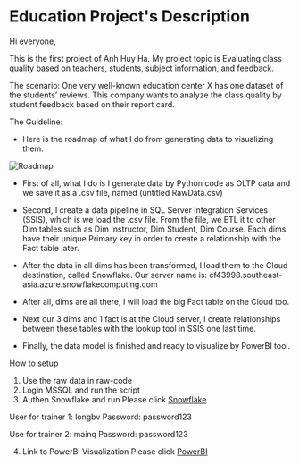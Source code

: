 # Education Project's Description

Hi everyone,

This is the first project of Anh Huy Ha. My project topic is Evaluating class quality based on teachers, students, subject information, and feedback.

The scenario: One very well-known education center X has one dataset of the students’ reviews. This company wants to analyze the class quality by student feedback based on their report card.

The Guideline:
- Here is the roadmap of what I do from generating data to visualizing them.

![Roadmap](https://github.com/nhinguyen78/Project_Group1_education/blob/master/DataRoadMap.jpg)

- First of all, what I do is I generate data by Python code as OLTP data and we save it as a .csv file, named (untitled RawData.csv)

- Second, I create a data pipeline in SQL Server Integration Services (SSIS), which is we load the .csv file. From the file, we ETL it to other Dim tables such as Dim Instructor, Dim Student, Dim Course. Each dims have their unique Primary key in order to create a relationship with the Fact table later.

- After the data in all dims has been transformed, I load them to the Cloud destination, called Snowflake. Our server name is: cf43998.southeast-asia.azure.snowflakecomputing.com

- After all, dims are all there, I will load the big Fact table on the Cloud too.

- Next our 3 dims and 1 fact is at the Cloud server, I create relationships between these tables with the lookup tool in SSIS one last time.

- Finally, the data model is finished and ready to visualize by PowerBI tool.

How to setup
1. Use the raw data in raw-code
2. Login MSSQL and run the script
3. Authen Snowflake and run
Please click [Snowflake](https://cf43998.southeast-asia.azure.snowflakecomputing.com/console#/partner)

User for trainer 1: longbv
Password: password123

Use for trainer 2: mainq
Password: password123

4. Link to PowerBI Visualization
Please click [PowerBI](https://app.powerbi.com/links/sSEb4dRLaw?ctid=f01e930a-b52e-42b1-b70f-a8882b5d043b&pbi_source=linkShare)
